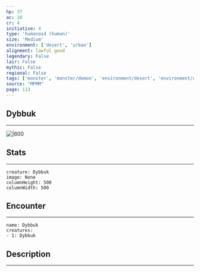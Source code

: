 ```yaml
---
hp: 37
ac: 10
cr: 4
initiative: 4
type: 'humanoid (human)'    
size: 'Medium'
environment: ['desert', 'urban']
alignment: lawful good
legendary: False
lair: False
mythic: False
regional: False
tags: ['monster', 'monster/demon', 'environment/desert', 'environment/urban']
source: "MPMM"
page: 113
---
```


## Dybbuk
---

![|600](D:/Program%20Files/5e.tools/img/bestiary/MPMM/Dybbuk.webp)

## Stats
---

```statblock
creature: Dybbuk
image: None
columnHeight: 500
columnWidth: 500
```

## Encounter
---

```encounter-table
name: Dybbuk
creatures:
- 1: Dybbuk
```

## Description
---





